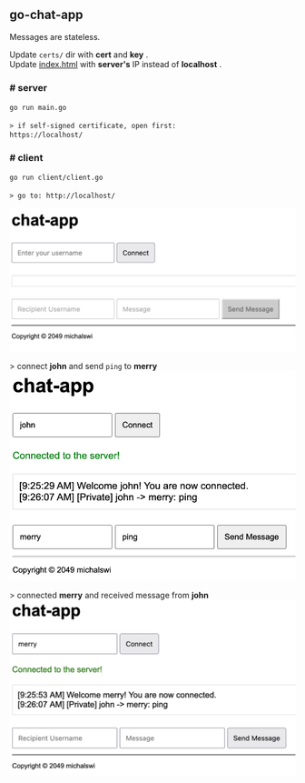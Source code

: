 ## go-chat-app

Messages are stateless.

Update `certs/` dir with **cert** and **key** .  
Update [index.html](./client/static/index.html) with **server's** IP instead of **localhost** .


### \# server

```
go run main.go

> if self-signed certificate, open first:
https://localhost/
```


### \# client
```
go run client/client.go

> go to: http://localhost/
```

![img1](./img/img1.png)

\> connect **john** and send `ping` to **merry**
![img2](./img/img2.png)

\> connected **merry** and received message from **john**
![img3](./img/img3.png)
